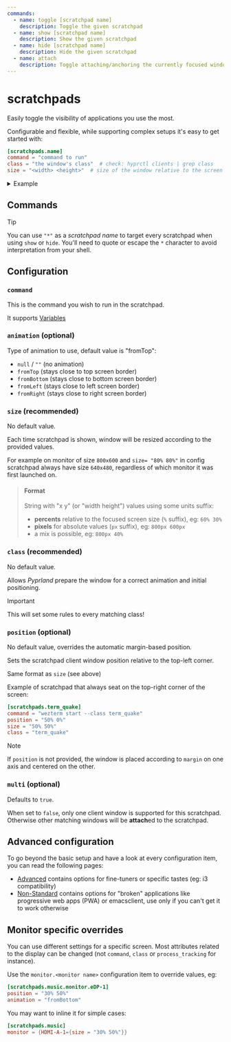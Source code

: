 ```yaml
---
commands:
  - name: toggle [scratchpad name]
    description: Toggle the given scratchpad
  - name: show [scratchpad name]
    description: Show the given scratchpad
  - name: hide [scratchpad name]
    description: Hide the given scratchpad
  - name: attach
    description: Toggle attaching/anchoring the currently focused window to the (last used) scratchpad
---
```

# scratchpads

Easily toggle the visibility of applications you use the most.

Configurable and flexible, while supporting complex setups it's easy to get started with:

```toml
[scratchpads.name]
command = "command to run"
class = "the window's class"  # check: hyprctl clients | grep class
size = "<width> <height>"  # size of the window relative to the screen size
```

<details>
<summary>Example</summary>

As an example, defining two scratchpads:

- _term_ which would be a kitty terminal on upper part of the screen
- _volume_ which would be a pavucontrol window on the right part of the screen


```toml
[scratchpads.term]
animation = "fromTop"
command = "kitty --class kitty-dropterm"
class = "kitty-dropterm"
size = "75% 60%"
max_size = "1920px 100%"
margin = 50

[scratchpads.volume]
animation = "fromRight"
command = "pavucontrol"
class = "org.pulseaudio.pavucontrol"
size = "40% 90%"
unfocus = "hide"
lazy = true
```

Shortcuts are generally needed:

```ini
bind = $mainMod,V,exec,pypr toggle volume
bind = $mainMod,A,exec,pypr toggle term
bind = $mainMod,Y,exec,pypr attach
```

Note that when `class` is provided, the window is automatically managed by pyprland.
When you create a scratchpad called "name", it will be hidden in `special:scratch_<name>`.

> [!note]
> If you wish to have a more generic space for any application you may run, check [toggle_special](./toggle_special).

</details>

## Commands

<CommandList :commands="$frontmatter.commands" />

> [!tip]
> You can use `"*"` as a _scratchpad name_ to target every scratchpad when using `show` or `hide`.
> You'll need to quote or escape the `*` character to avoid interpretation from your shell.

## Configuration

### `command`

This is the command you wish to run in the scratchpad.

It supports [Variables](./Variables)

### `animation` (optional)

Type of animation to use, default value is "fromTop":

- `null` / `""` (no animation)
- `fromTop` (stays close to top screen border)
- `fromBottom` (stays close to bottom screen border)
- `fromLeft` (stays close to left screen border)
- `fromRight` (stays close to right screen border)

### `size` (recommended)

No default value.

Each time scratchpad is shown, window will be resized according to the provided values.

For example on monitor of size `800x600` and `size= "80% 80%"` in config scratchpad always have size `640x480`,
regardless of which monitor it was first launched on.

> #### Format
>
> String with "x y" (or "width height") values using some units suffix:
>
> - **percents** relative to the focused screen size (`%` suffix), eg: `60% 30%`
> - **pixels** for absolute values (`px` suffix), eg: `800px 600px`
> - a mix is possible, eg: `800px 40%`

### `class` (recommended)

No default value.

Allows _Pyprland_ prepare the window for a correct animation and initial positioning.

> [!important]
> This will set some rules to every matching class!

### `position` (optional)

No default value, overrides the automatic margin-based position.

Sets the scratchpad client window position relative to the top-left corner.

Same format as `size` (see above)

Example of scratchpad that always seat on the top-right corner of the screen:

```toml
[scratchpads.term_quake]
command = "wezterm start --class term_quake"
position = "50% 0%"
size = "50% 50%"
class = "term_quake"
```

> [!note]
> If `position` is not provided, the window is placed according to `margin` on one axis and centered on the other.

### `multi` (optional)

Defaults to `true`.

When set to `false`, only one client window is supported for this scratchpad.
Otherwise other matching windows will be **attach**ed to the scratchpad.

## Advanced configuration

To go beyond the basic setup and have a look at every configuration item, you can read the following pages:

- [Advanced](./scratchpads_advanced) contains options for fine-tuners or specific tastes (eg: i3 compatibility)
- [Non-Standard](./scratchpads_nonstandard) contains options for "broken" applications
like progressive web apps (PWA) or emacsclient, use only if you can't get it to work otherwise

## Monitor specific overrides

You can use different settings for a specific screen.
Most attributes related to the display can be changed (not `command`, `class` or `process_tracking` for instance).

Use the `monitor.<monitor name>` configuration item to override values, eg:

```toml
[scratchpads.music.monitor.eDP-1]
position = "30% 50%"
animation = "fromBottom"
```

You may want to inline it for simple cases:

```toml
[scratchpads.music]
monitor = {HDMI-A-1={size = "30% 50%"}}
```
